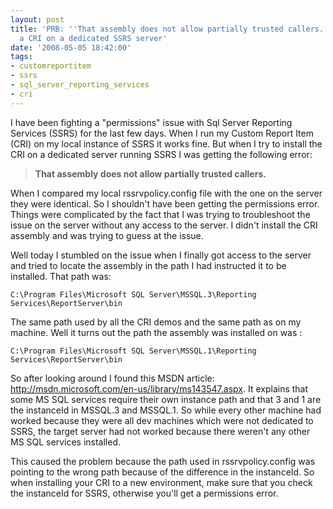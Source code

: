 ```yaml
---
layout: post
title: 'PRB: ''That assembly does not allow partially trusted callers.'' When installing
  a CRI on a dedicated SSRS server'
date: '2008-05-05 18:42:00'
tags:
- customreportitem
- ssrs
- sql_server_reporting_services
- cri
---
```


I have been fighting a "permissions" issue with Sql Server Reporting Services (SSRS) for the last few days. When I run my Custom Report Item (CRI) on my local instance of SSRS it works fine. But when I try to install the CRI on a dedicated server running SSRS I was getting the following error:

> **That assembly does not allow partially trusted callers.**

When I compared my local rssrvpolicy.config file with the one on the server they were identical. So I shouldn't have been getting the permissions error. Things were complicated by the fact that I was trying to troubleshoot the issue on the server without any access to the server. I didn't install the CRI assembly and was trying to guess at the issue.

Well today I stumbled on the issue when I finally got access to the server and tried to locate the assembly in the path I had instructed it to be installed. That path was:

    C:\Program Files\Microsoft SQL Server\MSSQL.3\Reporting Services\ReportServer\bin

The same path used by all the CRI demos and the same path as on my machine. Well it turns out the path the assembly was installed on was :

    C:\Program Files\Microsoft SQL Server\MSSQL.1\Reporting Services\ReportServer\bin

So after looking around I found this MSDN article: http://msdn.microsoft.com/en-us/library/ms143547.aspx. It explains that some MS SQL services require their own instance path and that 3 and 1 are the instanceId in MSSQL.3 and MSSQL.1. So while every other machine had worked because they were all dev machines which were not dedicated to SSRS, the target server had not worked because there weren't any other MS SQL services installed.

This caused the problem because the path used in rssrvpolicy.config was pointing to the wrong path because of the difference in the instanceId. So when installing your CRI to a new environment, make sure that you check the instanceId for SSRS, otherwise you'll get a permissions error.
